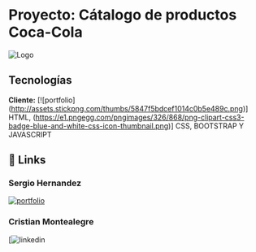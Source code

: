 # Proyecto: Cátalogo de productos Coca-Cola

![Logo](https://tentulogo.com/wp-content/uploads/HistoriadellogodeCocaCola.jpg)

##  Tecnologías

**Cliente:** [![portfolio] (http://assets.stickpng.com/thumbs/5847f5bdcef1014c0b5e489c.png)] HTML, (https://e1.pngegg.com/pngimages/326/868/png-clipart-css3-badge-blue-and-white-css-icon-thumbnail.png)] CSS, BOOTSTRAP Y JAVASCRIPT


## 🔗 Links
### Sergio Hernandez
[![portfolio](https://img.shields.io/badge/my_portfolio-000?style=for-the-badge&logo=ko-fi&logoColor=white)](https://katherineoelsner.com/)
### Cristian Montealegre
[![linkedin](https://www.linkedin.com/in/cristian-montealegre-b8638b24a/)
